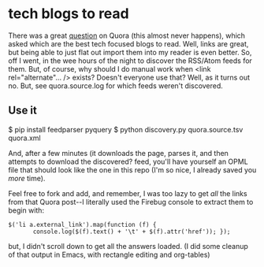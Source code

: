 # tech blogs to read

There was a great
[question](http://www.quora.com/Computer-Programming/What-are-the-best-programming-blogs)
on Quora (this almost never happens), which asked which are the best
tech focused blogs to read. Well, links are great, but being able to
just flat out import them into my reader is even better. So, off I
went, in the wee hours of the night to discover the RSS/Atom feeds for
them. But, of course, why should I do manual work when <link
rel="alternate"... /> exists? Doesn't everyone use that? Well, as it
turns out no. But, see quora.source.log for which feeds weren't
discovered.

## Use it

$ pip install feedparser pyquery
$ python discovery.py quora.source.tsv quora.xml

And, after a few minutes (it downloads the page, parses it, and then
attempts to download the discovered? feed, you'll have yourself an 
OPML file that should look like the one in this repo (I'm so nice,
I already saved you *more* time).

Feel free to fork and add, and remember, I was too lazy to get *all*
the links from that Quora post--I literally used the Firebug console
to extract them to begin with:

    $('li a.external_link').map(function (f) { 
           console.log($(f).text() + '\t' + $(f).attr('href')); });
           
but, I didn't scroll down to get all the answers loaded. (I did some
cleanup of that output in Emacs, with rectangle editing and org-tables)

